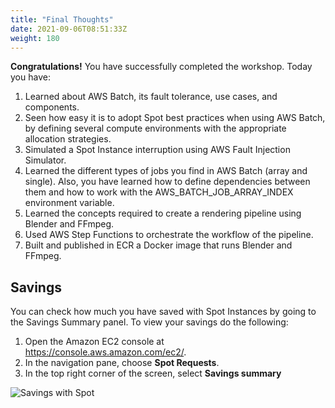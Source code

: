 ```yaml
---
title: "Final Thoughts"
date: 2021-09-06T08:51:33Z
weight: 180
---
```


**Congratulations!** You have successfully completed the workshop. Today you have:

1. Learned about AWS Batch, its fault tolerance, use cases, and components.
2. Seen how easy it is to adopt Spot best practices when using AWS Batch, by defining several compute environments with the appropriate allocation strategies.
3. Simulated a Spot Instance interruption using AWS Fault Injection Simulator.
4. Learned the different types of jobs you find in AWS Batch (array and single). Also, you have learned how to define dependencies between them and how to work with the AWS_BATCH_JOB_ARRAY_INDEX environment variable.
5. Learned the concepts required to create a rendering pipeline using Blender and FFmpeg.
6. Used AWS Step Functions to orchestrate the workflow of the pipeline.
7. Built and published in ECR a Docker image that runs Blender and FFmpeg.


## Savings

You can check how much you have saved with Spot Instances by going to the Savings Summary panel. To view your savings do the following:

1. Open the Amazon EC2 console at <https://console.aws.amazon.com/ec2/>.
2. In the navigation pane, choose **Spot Requests**.
3. In the top right corner of the screen, select **Savings summary**

![Savings with Spot](/images/rendering-with-batch/savings.png)
